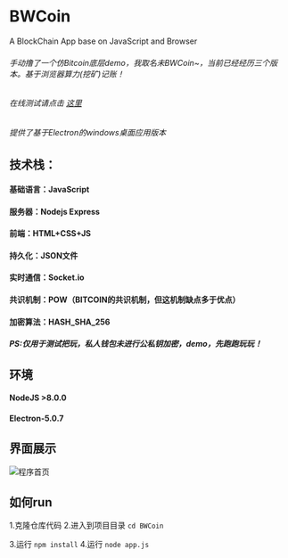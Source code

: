# BWCoin
A BlockChain App base on JavaScript and Browser

###### 手动撸了一个仿Bitcoin底层demo，我取名未BWCoin~，当前已经经历三个版本。基于浏览器算力(挖矿)记账！
###### 在线测试请点击 [这里](http://111.230.194.252:7080)
###### 提供了基于Electron的windows桌面应用版本

## 技术栈：
#### 基础语言：JavaScript
#### 服务器：Nodejs  Express
#### 前端：HTML+CSS+JS
#### 持久化：JSON文件
#### 实时通信：Socket.io
#### 共识机制：POW（BITCOIN的共识机制，但这机制缺点多于优点）
#### 加密算法：HASH_SHA_256

##### PS:仅用于测试把玩，私人钱包未进行公私钥加密，demo，先跑跑玩玩！

## 环境
#### NodeJS >8.0.0
#### Electron-5.0.7

## 界面展示
![程序首页](https://github.com/lililbwl/BWCoin/blob/master/public/show.png"程序首页")

## 如何run
1.克隆仓库代码
2.进入到项目目录
  `cd BWCoin`
  
3.运行  `npm install`
4.运行 `node app.js`
